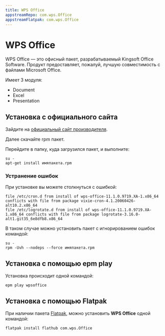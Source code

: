 ```yaml
---
title: WPS Office
appstreamRepo: com.wps.Office
appstreamFlatpak: com.wps.Office
---
```


# WPS Office

WPS Office — это офисный пакет, разрабатываемый Kingsoft Office Software. Продукт предоставляет, пожалуй, лучшую совместимость с файлами Microsoft Office.

Имеет 3 модуля:
- Document
- Excel
- Presentation

## Установка с официального сайта
Зайдите на [официальный сайт производителя](https://www.wps.com/).

Далее скачайте rpm пакет.

Перейдите в папку, куда загрузился пакет, и выполните:

```shell
su -
apt-get install имяпакета.rpm
```

### Устранение ошибок

При установке вы можете столкнуться с ошибкой:

```
file /etc/cron.d from install of wps-office-11.1.0.9719.XA-1.x86_64 conflicts with file from package vixie-cron-4.1.20060426-alt10.2.x86_64
file /etc/logrotate.d from install of wps-office-11.1.0.9719.XA-1.x86_64 conflicts with file from package logrotate-3.16.0-alt1.git35_6e8dfb8.x86_64
```

В таком случае можно установить пакет с игнорированием ошибок командой:

```shell
su -
rpm -Uvh --nodeps --force имяпакета.rpm
```

## Установка с помощью epm play <Badge type="danger" text="Неофициальная сборка" /> <Badge type="warning" text="Временно сломано" />

Установка происходит одной командой:

```shell
epm play wpsoffice
```

## Установка с помощью Flatpak <Badge type="danger" text="Неофициальная сборка" /> <Badge type="warning" text="Устаревшая версия" />

При наличии пакета [Flatpak](/flatpak), можно установить **WPS Office** одной командой:

```shell
flatpak install flathub com.wps.Office
```

<!--@include: ./parts/install/software-flatpak.md-->